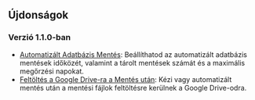 ## Újdonságok

### Verzió 1.1.0-ban
* [Automatizált Adatbázis Mentés](https://youtube.com/shorts/dWePWDncx0k): Beállíthatod az automatizált adatbázis mentések időközét, valamint a tárolt mentések számát és a maximális megőrzési napokat.
* [Feltöltés a Google Drive-ra a Mentés után](https://youtu.be/hOJdtKElLuw): Kézi vagy automatizált mentés után a mentési fájlok feltöltésre kerülnek a Google Drive-odra.